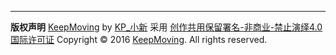 
-----------
**版权声明**
[KeepMoving](http://blog.keepmovingxin.com) by [KP_小新](http://blog.keepmovingxin.com/about) 采用 [创作共用保留署名-非商业-禁止演绎4.0国际许可证](http://creativecommons.org/licenses/by-nc-nd/4.0/)
Copyright © 2016 [KeepMoving](http://blog.keepmovingxin.com). All rights reserved.